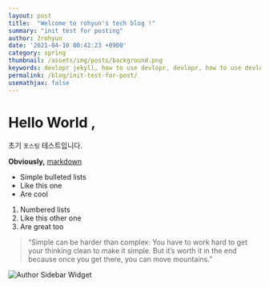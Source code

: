 ```yaml
---
layout: post
title:  "Welcome to rohyun's tech blog !"
summary: "init test for posting"
author: 2rohyun
date: '2021-04-10 00:42:23 +0900'
category: spring
thumbnail: /assets/img/posts/background.png
keywords: devlopr jekyll, how to use devlopr, devlopr, how to use devlopr-jekyll, devlopr-jekyll tutorial,best jekyll themes
permalink: /blog/init-test-for-post/
usemathjax: false
---
```

# Hello World ,

초기 `포스팅` 테스트입니다.

**Obviously,**
[markdown](https://github.com/adam-p/markdown-here/wiki/Markdown-Cheatsheet)

* Simple bulleted lists
* Like this one
* Are cool

1. Numbered lists
2. Like this other one
3. Are great too

> “Simple can be harder than complex: You have to work hard to get your thinking clean to make it simple. But it’s worth it in the end because once you get there, you can move mountains.”

![Author Sidebar Widget](https://res.cloudinary.com/sujaykundu/image/upload/c_scale,fl_progressive,w_400/v1603700133/3_tiuar0.png)


